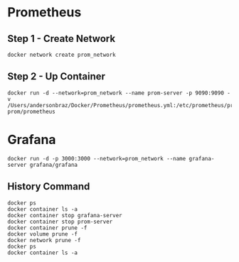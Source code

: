 # Prometheus

## Step 1 - Create Network

```shell
docker network create prom_network
```

## Step 2 - Up Container

```shell
docker run -d --network=prom_network --name prom-server -p 9090:9090 -v /Users/andersonbraz/Docker/Prometheus/prometheus.yml:/etc/prometheus/prometheus.yml prom/prometheus
```

# Grafana

```shell
docker run -d -p 3000:3000 --network=prom_network --name grafana-server grafana/grafana
```

## History Command

```shell
docker ps
docker container ls -a
docker container stop grafana-server
docker container stop prom-server
docker container prune -f
docker volume prune -f
docker network prune -f
docker ps
docker container ls -a
```